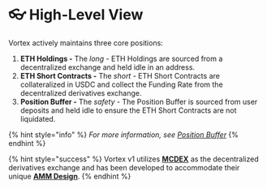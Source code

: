 # 👓 High-Level View

Vortex actively maintains three core positions:

1. **ETH Holdings -** The _long -_ ETH Holdings are sourced from a decentralized exchange and held idle in an address.
2. **ETH Short Contracts -** The _short -_ ETH Short Contracts are collateralized in USDC and collect the Funding Rate from the decentralized derivatives exchange.
3. **Position Buffer -** The _safety_ - The Position Buffer is sourced from user deposits and held idle to ensure the ETH Short Contracts are not liquidated.

{% hint style="info" %}
_For more information, see_ [_Position Buffer_](risk-management/position-buffer.md)
{% endhint %}

{% hint style="success" %}
Vortex v1 utilizes [**MCDEX**](https://mcdex.io/homepage/) as the decentralized derivatives exchange and has been developed to accommodate their unique [**AMM Design**](https://docs.mcdex.io/protocol/amm-design).
{% endhint %}
